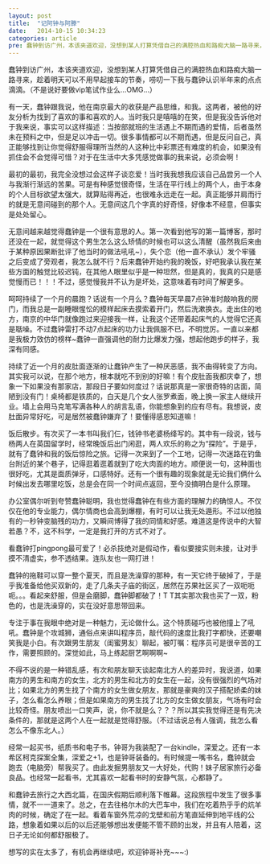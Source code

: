 ```yaml
---
layout: post
title:  "记阿钟与阿滕"
date:   2014-10-15 10:34:23
categories: article
pre: 蠢钟到访广州，本该夹道欢迎，没想到某人打算凭借自己的满腔热血和路痴大脑一路寻来，趁着明天可以不用早起接车的节奏，唠叨一下我与蠢钟认识半年来的点点滴滴。
---
```


蠢钟到访广州，本该夹道欢迎，没想到某人打算凭借自己的满腔热血和路痴大脑一路寻来，趁着明天可以不用早起接车的节奏，唠叨一下我与蠢钟认识半年来的点点滴滴。（不是说好要做vip笔试作业么...OMG...）

有一天，蠢钟跟我说，他在南京最大的收获是产品思维，和我。这两者，被他的好友分析为找到了喜欢的事和喜欢的人。当时我只是嘻嘻的在笑，但是我没告诉他对于我来说，事实可以这样描述：当按部就班的生活遇上不期而遇的爱情，后者虽然未在预料之中，但是足以冲击一切。很多事情都可以不期而遇，但是反问自己，真正能够找到让你觉得舒服得理所当然的人这种比中彩票还有难度的机会，如果没有抓住会不会觉得可惜？对于在生活中大多凭感觉做事的我来说，必须会啊！

最初的最初，我完全没想过会这样子谈恋爱！当时我我想我应该自己品尝另一个人与我渐行渐远的苦果。可是有种感觉很奇怪，生活在平行线上的两个人，由于本身的个人目标欲望太强大，就算贴得再近，也很难永远走在一起。真正能够并肩而行的就是无意间碰到的那个人。无意间这几个字真的好奇怪，好像本不经意，但事实是处处留心。

无意间越来越觉得蠢钟是一个很有意思的人。第一次看到他写的第一篇博客，那时还没在一起，就觉得这个男生怎么这么矫情的时候也可以这么清醒（虽然我后来由于某种原因果断批评了他当时的做法吼吼~），失个恋（他一直不承认）发个牢骚之后变成了旁观者，我怎么就不行？后来蠢钟开始约我的晚饭，好吧我承认我在某些方面的触觉比较迟钝，在其他人眼里似乎是一种坦然，但是真的，我真的只是感觉慢而已！！！不过，感觉慢我并不认为是坏处，这意味着有时间了解更多。

呵呵持续了一个月的晨跑？话说有一个月么？蠢钟每天早晨7点钟准时敲响我的房门，而我总是一副睡眼惺忪的模样起床去摸索着开门，然后洗漱换衣。走出住的地方，南京的中华门就像跑过来迎接我一样，让我这个还带着起床气的人觉得它还真是聒噪。不过蠢钟雷打不动7点起床的功力让我佩服不已，不明觉厉。一直以来都是我极力效仿的榜样~蠢钟一直强调他的耐力比爆发力强，想起他跑步的样子，我深有同感。

持续了近一个月的皮肚面逐渐的让蠢钟产生了一种厌恶感，我不由得转变了方向。其实我可以说，在那个地方，根本就吃不到别的好嘛！有个皮肚面我都庆幸了，想象一下如果没有那家店，那段日子要如何度过？话说那真是一家很奇特的店面，简陋到没有门！桌椅都是铁质的，白天是几个女人张罗煮面，晚上换一家主人继续开业。墙上会用马克笔写满各种人的胡言乱语，你能想象到的应有尽有。我想说，皮肚面异常好吃，可是居然被蠢钟嫌弃了！要懂得感恩知道嘛！

饭后散步。有次买了一本书叫我们仨，钱钟书老婆杨绛写的。其中有一段说，钱与杨两人在英国留学时，经常晚饭后出门闲逛，两人欢乐的称之为“探险”。于是乎，就有了蠢钟和我的饭后惊险之旅。记得一次来到了一个工地，记得一次迷路在钓鱼台附近的某个巷子，记得逛着逛着就到了吃大肉面的地方。顺便说一句，这种面也很好吃，尤其是面质弹牙，口感特好。还有一个很有趣的现象就是无论我们俩什么时候出发去哪里吃饭，总是会在同一个时间点返回，至今没搞明白是什么原理。

办公室偶尔听到夸赞蠢钟聪明，我也觉得蠢钟在有些方面的理解力的确惊人。不仅仅在他的专业能力，偶尔情商也会高到爆棚，有时可以让我无处遁形。不过以他独有的一秒钟变脑残的功力，又瞬间博得了我的同情和好感。难道这是传说中的大智若愚？不，这不科学，一定是我打开的方式不对了。

看蠢钟打pingpong最可爱了！必杀技绝对是假动作，看似要接实则未接，让对手摸不清虚实，参不透结果。连队友也一网打进！

蠢钟的拖鞋可以穿一整个夏天，而且是洗澡穿的那种，有一天它终于破掉了，于是乎我准备给他买双新的，走了几条夫子庙的街区，居然在苏果社区买了一双呃呃呃。。。看起来舒服，但是会磨脚，蠢钟脚都破了！T T其实那次我也买了一双，粉色的，也是洗澡穿的，实在没好意思带回来。

专注于事在我眼中绝对是一种魅力，无论做什么。这个特质碰巧也被他撞上了吼吼。蠢钟是个攻城狮，通俗点来讲叫程序员，敲代码的速度比我打字都快，还要嘲笑我是小白。有次跟男生朋友（闺蜜男友）聊起，被叮嘱：程序员可是很辛苦的工作，需要照顾的。深觉如此，马上练起厨艺啊啊啊~

不得不说的是一种错乱感，有次和朋友聊天谈起南北方人的差异时，我说道，如果南方的男生和南方的女生，北方的男生和北方的女生在一起，没有很强烈的气场对比；如果北方的男生找了个南方的女生做女朋友，那就是豪爽的汉子搭配娇柔的妹子，怎么看怎么养眼；但是如果南方的男生找了北方的女生做女朋友，气场有时会比较奇怪。朋友喷出一口笑声，说，你不就是么？？？所以其实我觉得还是有先决条件的，那就是这两个人在一起就是觉得舒服。（不过话说总有人强调，我怎么看怎么不像东北人。）

经常一起买书，纸质书和电子书，钟哥为我装配了一台kindle，深爱之。还有一本希区柯克探案全集，深爱之+1，也是钟哥装备的。有时候提一嘴书名，蠢钟就会跑去（电脑旁）帮我买了。由此发掘男朋友又一大好处，代购！妹子居家旅行必备良品。也经常一起看书，尤其喜欢一起看书时的安静气氛，心都静了。

和蠢钟去旅行之大西北篇，在国庆假期后顺利落下帷幕。这段旅程中发生了很多事情，就不一一道来了。总之，在去往格尔木的大巴车中，我们在吃着热乎乎的炕羊肉的时候，确定了在一起。看着车窗外荒凉的戈壁和前方笔直延伸到地平线的公路，想象着如果以后的以后还能够想出发便能不管不顾的出发，并且有人陪着，这日子无论如何都舒服极了。

想写的实在太多了，有机会再继续吧，欢迎钟哥补充~~~:)

